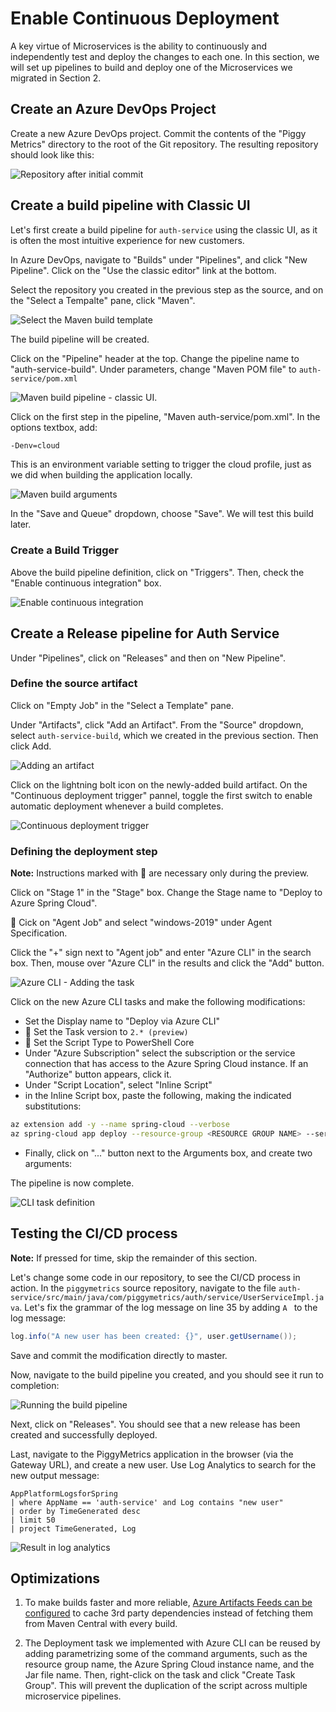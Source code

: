 # Enable Continuous Deployment

A key virtue of Microservices is the ability to continuously and independently test and deploy the changes to each one. In this section, we will set up pipelines to build and deploy one of the Microservices we migrated in Section 2.

## Create an Azure DevOps Project

Create a new Azure DevOps project. Commit the contents of the "Piggy Metrics" directory to the root of the Git repository. The resulting repository should look like this:

![Repository after initial commit](media/01-initial-commit.png)

## Create a build pipeline with Classic UI

Let's first create a build pipeline for `auth-service` using the classic UI, as it is often the most intuitive experience for new customers.

In Azure DevOps, navigate to "Builds" under "Pipelines", and click "New Pipeline". Click on the "Use the classic editor" link at the bottom.

Select the repository you created in the previous step as the source, and on the "Select a Tempalte" pane, click "Maven".

![Select the Maven build template](media/02-select-maven-template.png)

The build pipeline will be created. 

Click on the "Pipeline" header at the top. Change the pipeline name to "auth-service-build". Under parameters, change "Maven POM file" to `auth-service/pom.xml`

![Maven build pipeline - classic UI](media/03-build-pipeline-classic.png).

Click on the first step in the pipeline, "Maven auth-service/pom.xml". In the options textbox, add:

```bash
-Denv=cloud
```

This is an environment variable setting to trigger the cloud profile, just as we did when building the application locally.

![Maven build arguments](media/03a-maven-build-arguments.png)

In the "Save and Queue" dropdown, choose "Save". We will test this build later.

### Create a Build Trigger

Above the build pipeline definition, click on "Triggers". Then, check the "Enable continuous integration" box.

![Enable continuous integration](media/03b-enable-continuous-integration.png)

## Create a Release pipeline for Auth Service

Under "Pipelines", click on "Releases" and then on "New Pipeline".

### Define the source artifact

Click on "Empty Job" in the "Select a Template" pane.

Under "Artifacts", click "Add an Artifact".  From the "Source" dropdown, select `auth-service-build`, which we created in the previous section. Then click Add.

![Adding an artifact](media/04-add-an-artifact.png)

Click on the lightning bolt icon on the newly-added build artifact. On the "Continuous deployment trigger" pannel, toggle the first switch to enable automatic deployment whenever a build completes.

![Continuous deployment trigger](media/05-continuous-deployment-trigger.png)

### Defining the deployment step

__Note:__ Instructions marked with 🚧 are necessary only during the preview.

Click on "Stage 1" in the "Stage" box. Change the Stage name to "Deploy to Azure Spring Cloud".  

🚧 Cick on "Agent Job" and select "windows-2019" under Agent Specification.

Click the "+" sign next to "Agent job" and enter "Azure CLI" in the search box. Then, mouse over "Azure CLI" in the results and click the "Add" button.

![Azure CLI - Adding the task](media/06-azure-cli-find-task.png)

Click on the new Azure CLI tasks and make the following modifications:

- Set the Display name to "Deploy via Azure CLI"
- 🚧 Set the Task version to `2.* (preview)`
- 🚧 Set the Script Type to PowerShell Core
- Under "Azure Subscription" select the subscription or the service connection that has access to the Azure Spring Cloud instance. If an "Authorize" button appears, click it.
- Under "Script Location", select "Inline Script"
- in the Inline Script box, paste the following, making the indicated substitutions:

```bash
az extension add -y --name spring-cloud --verbose
az spring-cloud app deploy --resource-group <RESOURCE GROUP NAME> --service <AZURE SPRING CLOUD INSTANCE NAME> --name auth-service --jar-path $(System.DefaultWorkingDirectory)/_auth-service-build/drop/auth-service/target/auth-service.jar --verbose
```

- Finally, click on "..." button next to the Arguments box, and create two arguments:

The pipeline is now complete.

![CLI task definition](media/07-cli-task-definition.png)

## Testing the CI/CD process

__Note:__ If pressed for time, skip the remainder of this section.

Let's change some code in our repository, to see the CI/CD process in action. In the `piggymetrics` source repository, navigate to the file `auth-service/src/main/java/com/piggymetrics/auth/service/UserServiceImpl.java`. Let's fix the grammar of the log message on line 35 by adding `A ` to the log message:

```java
log.info("A new user has been created: {}", user.getUsername());
```

Save and commit the modification directly to master.

Now, navigate to the build pipeline you created, and you should see it run to completion:

![Running the build pipeline](media/08-run-build-pipeline.png)

Next, click on "Releases". You should see that a new release has been created and successfully deployed.

Last, navigate to the PiggyMetrics application in the browser (via the Gateway URL), and create a new user. Use Log Analytics to search for the new output message:

```kql
AppPlatformLogsforSpring
| where AppName == 'auth-service' and Log contains "new user" 
| order by TimeGenerated desc
| limit 50
| project TimeGenerated, Log
```

![Result in log analytics](media/09-result-in-log-analytics.png)

## Optimizations

1. To make builds faster and more reliable, [Azure Artifacts Feeds can be configured](https://docs.microsoft.com/en-us/azure/devops/artifacts/maven/upstream-sources?view=azure-devops) to cache 3rd party dependencies instead of fetching them from Maven Central with every build.

1. The Deployment task we implemented with Azure CLI can be reused by adding parametrizing some of the command arguments, such as the resource group name, the Azure Spring Cloud instance name, and the Jar file name. Then, right-click on the task and click "Create Task Group". This will prevent the duplication of the script across multiple microservice pipelines.
